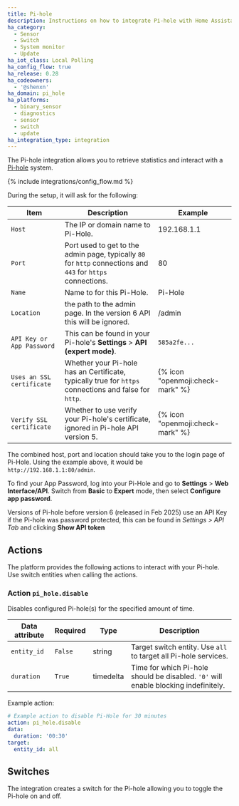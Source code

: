 ```yaml
---
title: Pi-hole
description: Instructions on how to integrate Pi-hole with Home Assistant.
ha_category:
  - Sensor
  - Switch
  - System monitor
  - Update
ha_iot_class: Local Polling
ha_config_flow: true
ha_release: 0.28
ha_codeowners:
  - '@shenxn'
ha_domain: pi_hole
ha_platforms:
  - binary_sensor
  - diagnostics
  - sensor
  - switch
  - update
ha_integration_type: integration
---
```


The Pi-hole integration allows you to retrieve statistics and interact with a
[Pi-hole](https://pi-hole.net/) system.

{% include integrations/config_flow.md %}

During the setup, it will ask for the following:

| Item | Description | Example |
| ---- | ----------- | ------- |
| `Host` | The IP or domain name to Pi-Hole. | 192.168.1.1 |
| `Port` | Port used to get to the admin page, typically `80` for `http` connections and `443` for `https` connections. | 80 |
| `Name` | Name to for this Pi-Hole. | Pi-Hole |
| `Location` | the path to the admin page. In the version 6 API this will be ignored. | /admin |
| `API Key or App Password` | This can be found in your Pi-hole's **Settings** > **API (expert mode)**. | `585a2fe...` |
| `Uses an SSL certificate` | Whether your Pi-hole has an Certificate, typically true for `https` connections and false for `http`. | {% icon "openmoji:check-mark" %} |
| `Verify SSL certificate` | Whether to use verify your Pi-hole's certificate, ignored in Pi-hole API version 5. | {% icon "openmoji:check-mark" %} |

The combined host, port and location should take you to the login page of Pi-Hole. Using the example above, it would be `http://192.168.1.1:80/admin`.

To find your App Password, log into your Pi-Hole and go to **Settings** > **Web Interface/API**. Switch from **Basic** to **Expert** mode, then select **Configure app password**.

Versions of Pi-hole before version 6 (released in Feb 2025) use an API Key if the Pi-hole was password protected, this can be found in _Settings > API Tab_ and clicking **Show API token**

## Actions

The platform provides the following actions to interact with your Pi-hole. Use switch entities when calling the actions.

### Action `pi_hole.disable`

Disables configured Pi-hole(s) for the specified amount of time.

| Data attribute | Required | Type | Description |
| ---------------------- | -------- | -------- | ----------- |
| `entity_id` | `False` | string | Target switch entity. Use `all` to target all Pi-hole services. |
| `duration` | `True` | timedelta | Time for which Pi-hole should be disabled. `'0'` will enable blocking indefinitely. |

Example action:

```yaml
# Example action to disable Pi-Hole for 30 minutes
action: pi_hole.disable
data:
  duration: '00:30'
target:
  entity_id: all
```

## Switches

The integration creates a switch for the Pi-hole allowing you to toggle the Pi-hole on and off.
